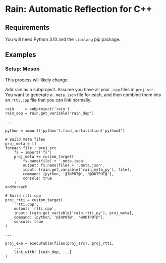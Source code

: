 # Rain: Automatic Reflection for C++

## Requirements

You will need Python 3.10 and the `libclang` pip package. 

## Examples

### Setup: Meson

This process will likely change.

Add rain as a subproject. Assume you have all your `.cpp` files in `proj_src`.
You want to generate a `.meta.json` file for each, and then combine them into
an `rtti.cpp` file that you can link normally.

```meson
rain     = subproject('rain')
rain_dep = rain.get_variable('rain_dep')

...

python = import('python').find_installation('python3')

# Build meta files
proj_meta = []
foreach file : proj_src
    fs = import('fs')
    proj_meta += custom_target(
        fs.name(file) + '.meta.json',
        output: fs.name(file) + '.meta.json',
        input: [rain.get_variable('rain_meta_py'), file],
        command: [python, '@INPUT@', '@OUTPUT@'],
        console: true
    )
endforeach

# Build rtti.cpp
proj_rtti = custom_target(
    'rtti.cpp',
    output: 'rtti.cpp',
    input: [rain.get_variable('rain_rtti_py'), proj_meta],
    command: [python, '@INPUT@', '@OUTPUT@'],
    console: true
)

...

proj_exe = executable(files(proj_src), proj_rtti, 
    ...
    link_with: [rain_dep, ...]
)

```